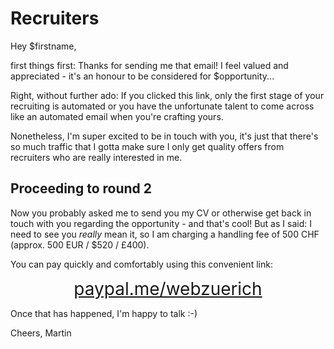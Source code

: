 <!-- ::Recruiters -->
# Recruiters

Hey $firstname,

first things first: Thanks for sending me that email! I feel valued and appreciated - it's an honour to be considered for $opportunity...

Right, without further ado: If you clicked this link, only the first stage of your recruiting is automated
or you have the unfortunate talent to come across like an automated email when you're crafting yours.

Nonetheless, I'm super excited to be in touch with you, it's just that there's so much traffic that I gotta make sure I only get quality offers
from recruiters who are really interested in me.

## Proceeding to round 2

Now you probably asked me to send you my CV or otherwise get back in touch with you regarding the opportunity - and that's cool!
But as I said: I need to see you *really* mean it, so I am charging a handling fee of 500 CHF (approx. 500 EUR / $520 / £400).

You can pay quickly and comfortably using this convenient link:

<div style="font-size: 2em; text-align: center;">
  <a href="https://paypal.me/webzuerich">paypal.me/webzuerich</a>
</div>

Once that has happened, I'm happy to talk :-)

Cheers,
Martin